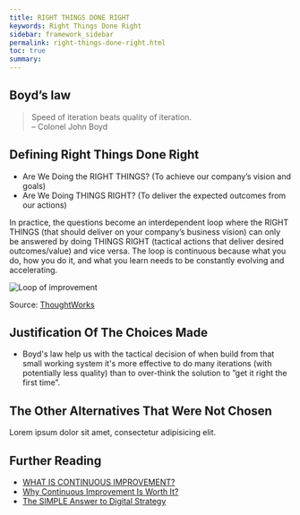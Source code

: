 ```yaml
---
title: RIGHT THINGS DONE RIGHT
keywords: Right Things Done Right
sidebar: framework_sidebar
permalink: right-things-done-right.html
toc: true
summary:
---
```


## Boyd’s law
>Speed of iteration beats quality of iteration.    
> – Colonel John Boyd

## Defining Right Things Done Right
- Are We Doing the RIGHT THINGS? (To achieve our company’s vision and goals)
- Are We Doing THINGS RIGHT? (To deliver the expected outcomes from our actions)

In practice, the questions become an interdependent loop where the RIGHT THINGS (that should deliver on your company’s business vision) can only be answered by doing THINGS RIGHT (tactical actions that deliver desired outcomes/value) and vice versa. The loop is continuous because what you do, how you do it, and what you learn needs to be constantly evolving and accelerating.

![Loop of improvement](https://insights-images.thoughtworks.com/The_SIMPLE_Answer_to_Digital_Strategy02_885007f5b33e26cffdae9c62491e2bfa.png)

Source: [ThoughtWorks](https://www.thoughtworks.com/insights/blog/simple-answer-digital-strategy)

## Justification Of The Choices Made
* Boyd's law help us with the tactical decision of when build from that small working system it's more effective to do many iterations (with potentially less quality) than to over-think the solution to ”get it right the first time”.

## The Other Alternatives That Were Not Chosen
Lorem ipsum dolor sit amet, consectetur adipisicing elit.

## Further Reading
* [WHAT IS CONTINUOUS IMPROVEMENT?](https://leankit.com/learn/kanban/continuous-improvement/)
* [Why Continuous Improvement Is Worth It?](https://www.petrikainulainen.net/software-development/processes/why-continuous-improvement-is-worth-it/)
* [The SIMPLE Answer to Digital Strategy](https://www.thoughtworks.com/insights/blog/simple-answer-digital-strategy)
